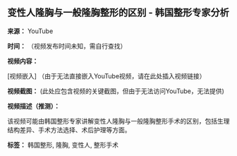 ## 变性人隆胸与一般隆胸整形的区别 - 韩国整形专家分析

**来源：** YouTube

**时间：** （视频发布时间未知，需自行查找）

**视频内容：**

[视频嵌入] （由于无法直接嵌入YouTube视频，请在此处插入视频链接）

**视频截图：** (此处应包含视频的关键截图，但由于无法访问YouTube，无法提供)

**视频描述（推测）：**

该视频可能由韩国整形专家讲解变性人隆胸与一般隆胸整形手术的区别，包括生理结构差异、手术方法选择、术后护理等方面。

**标签：** 韩国整形, 隆胸, 变性人, 整形手术
